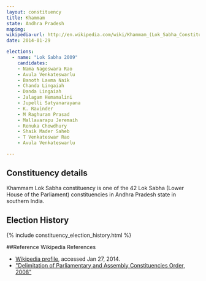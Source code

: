 ```yaml
---
layout: constituency
title: Khammam
state: Andhra Pradesh
mapimg: 
wikipedia-url: http://en.wikipedia.com/wiki/Khammam_(Lok_Sabha_Constituency)
date: 2014-01-29

elections: 
  - name: "Lok Sabha 2009"
    candidates: 
    - Nama Nageswara Rao 
    - Avula Venkateswarlu 
    - Banoth Laxma Naik 
    - Chanda Lingaiah 
    - Danda Lingaiah 
    - Jalagam Hemamalini 
    - Jupelli Satyanarayana 
    - K. Ravinder 
    - M Raghuram Prasad 
    - Mallavarapu Jeremaih 
    - Renuka Chowdhury 
    - Shaik Mader Saheb 
    - T Venkateswar Rao 
    - Avula Venkateswarlu 

---
```

## Constituency details
Khammam Lok Sabha constituency is one of the 42 Lok Sabha (Lower House of the Parliament) constituencies in Andhra Pradesh state in southern India.




## Election History
{% include constituency_election_history.html %}

##Reference
Wikipedia References
- [Wikipedia profile]({{page.profile.wikipedia}}), accessed Jan 27, 2014.
- ["Delimitation of Parliamentary and Assembly Constituencies Order, 2008"][wiki1]

[wiki1]: http://eci.nic.in/eci_main/CurrentElections/CONSOLIDATED_ORDER%20_ECI%20.pdf
